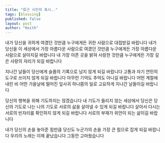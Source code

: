 ```yaml
---
title: "류근 시인의 축시.."
tags: [blessing]
published: false
layout: post
author: "Keith"
---
```


내가 당신을 귀하게 여겼던 것만큼
누구에게든 귀한 사람으로 대접받길 바랍니다
내가 당신을 이 세상에서 가장 아름다운 사람으로 여겼던 것만큼
누구에게든 가장 아름다운 사람으로 살아지길 바랍니다
내 가장 아픈 곳을 밝혀 사랑한 것만큼
누구에게든 가장 깊은 사랑의 자리가 되길 바랍니다

지나간 날들이 당신에게 슬픔의 기록으로 남지 않게 되길 바랍니다
고통과 자기 연민의 도구로 쓰이지 않게 되길 바랍니다
아무런 기억도 추억도 아니길 바랍니다
어떤 계절에 내린 비
어떤 가을날에 떨어진 잎사귀 하나쯤의 일로
고요하게 지나간 날들이길 바랍니다

당신의 행복을 위해 기도하지는 않겠습니다
내 기도가 들리지 않는 세상에서
당신은 당신의 기도로
나는 나의 기도로
서로의 삶을 살아낼 수 있게 되길 바랍니다
살아서 다시는 서로의 빈자리를 확인하지 않게 되길 바랍니다
서로의 부재가 위안이 되는 삶이길 바랍니다

내가 당신의 손을 놓아준 힘만큼
당신도 누군가의 손을 가장 큰 힘으로 잡게 되길 바랍니다
우리의 노래는 이제 끝났습니다
그동안 고마웠습니다